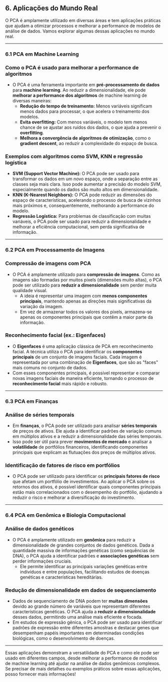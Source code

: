 ## **6. Aplicações do Mundo Real**

O PCA é amplamente utilizado em diversas áreas e tem aplicações práticas que ajudam a otimizar processos e melhorar a performance de modelos de análise de dados. Vamos explorar algumas dessas aplicações no mundo real.

---

### **6.1 PCA em Machine Learning**

### **Como o PCA é usado para melhorar a performance de algoritmos**

- O PCA é uma ferramenta importante em **pré-processamento de dados** para **machine learning**. Ao reduzir a dimensionalidade, ele pode **melhorar a performance dos algoritmos** de machine learning de diversas maneiras:
    - **Redução do tempo de treinamento:** Menos variáveis significam menos dados para processar, o que acelera o treinamento dos modelos.
    - **Evita overfitting:** Com menos variáveis, o modelo tem menos chance de se ajustar aos ruídos dos dados, o que ajuda a prevenir o **overfitting**.
    - **Melhora a convergência de algoritmos de otimização**, como o **gradient descent**, ao reduzir a complexidade do espaço de busca.

### **Exemplos com algoritmos como SVM, KNN e regressão logística**

- **SVM (Support Vector Machine):** O PCA pode ser usado para transformar os dados em um novo espaço, onde a separação entre as classes seja mais clara. Isso pode aumentar a precisão do modelo SVM, especialmente quando os dados são muito altos em dimensionalidade.
- **KNN (K-Nearest Neighbors):** O PCA pode reduzir as dimensões do espaço de características, acelerando o processo de busca de vizinhos mais próximos e, consequentemente, melhorando a performance do modelo.
- **Regressão Logística:** Para problemas de classificação com muitas variáveis, o PCA pode ser usado para reduzir a dimensionalidade e melhorar a eficiência computacional, sem perda significativa de informação.

---

### **6.2 PCA em Processamento de Imagens**

### **Compressão de imagens com PCA**

- O PCA é amplamente utilizado para **compressão de imagens**. Como as imagens são formadas por muitos pixels (dimensões muito altas), o PCA pode ser utilizado para **reduzir a dimensionalidade** sem perder muita qualidade visual.
    - A ideia é representar uma imagem com **menos componentes principais**, mantendo apenas as direções mais significativas da variação da imagem.
    - Em vez de armazenar todos os valores dos pixels, armazena-se apenas os componentes principais que contêm a maior parte da informação.

### **Reconhecimento facial (ex.: Eigenfaces)**

- O **Eigenfaces** é uma aplicação clássica de PCA em reconhecimento facial. A técnica utiliza o PCA para identificar os **componentes principais** de um conjunto de imagens faciais. Cada imagem é representada por uma combinação de **Eigenfaces**, que são as "faces" mais comuns no conjunto de dados.
- Com esses componentes principais, é possível representar e comparar novas imagens faciais de maneira eficiente, tornando o processo de **reconhecimento facial** mais rápido e robusto.

---

### **6.3 PCA em Finanças**

### **Análise de séries temporais**

- Em **finanças**, o PCA pode ser utilizado para analisar **séries temporais** de preços de ativos. Ele ajuda a identificar padrões de variação comuns em múltiplos ativos e a reduzir a dimensionalidade das séries temporais.
- Isso pode ser útil para prever **movimentos de mercado** e analisar a **volatilidade** de portfólios financeiros, identificando componentes principais que explicam as flutuações dos preços de múltiplos ativos.

### **Identificação de fatores de risco em portfólios**

- O PCA pode ser utilizado para identificar os **principais fatores de risco** que afetam um portfólio de investimentos. Ao aplicar o PCA sobre os retornos dos ativos, é possível identificar quais componentes principais estão mais correlacionados com o desempenho do portfólio, ajudando a reduzir o risco e melhorar a diversificação do investimento.

---

### **6.4 PCA em Genômica e Biologia Computacional**

### **Análise de dados genéticos**

- O PCA é amplamente utilizado em **genômica** para reduzir a dimensionalidade de grandes conjuntos de dados genéticos. Dada a quantidade massiva de informações genéticas (como sequências de DNA), o PCA ajuda a identificar padrões e **associações genéticas** sem perder informações cruciais.
    - Ele permite identificar as principais variações genéticas entre indivíduos e entre populações, facilitando estudos de doenças genéticas e características hereditárias.

### **Redução de dimensionalidade em dados de sequenciamento**

- Dados de sequenciamento de DNA podem ter **muitas dimensões** devido ao grande número de variáveis que representam diferentes características genéticas. O PCA ajuda a **reduzir a dimensionalidade** desses dados, permitindo uma análise mais eficiente e focada.
- Em estudos de expressão gênica, o PCA pode ser usado para identificar padrões de expressão entre diferentes amostras e destacar genes que desempenham papéis importantes em determinadas condições biológicas, como o desenvolvimento de doenças.

---

Essas aplicações demonstram a versatilidade do PCA e como ele pode ser usado em diferentes campos, desde melhorar a performance de modelos de machine learning até ajudar na análise de dados genômicos complexos. Se precisar de mais detalhes ou exemplos práticos sobre essas aplicações, posso fornecer mais informações!